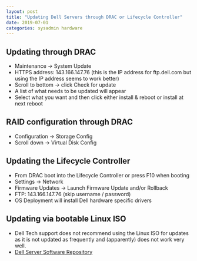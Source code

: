 ```yaml
---
layout: post
title: "Updating Dell Servers through DRAC or Lifecycle Controller"
date: 2019-07-01
categories: sysadmin hardware
---
```


## Updating through DRAC
* Maintenance -> System Update 
* HTTPS address: 143.166.147.76 (this is the IP address for ftp.dell.com but using the IP address seems to work better)
* Scroll to bottom -> click Check for update
* A list of what needs to be updated will appear
* Select what you want and then click either install & reboot or install at next reboot

## RAID configuration through DRAC
* Configuration -> Storage Config
* Scroll down -> Virtual Disk Config

## Updating the Lifecycle Controller
* From DRAC boot into the Lifecycle Controller  or press F10 when booting
* Settings -> Network
* Firmware Updates -> Launch Firmware Update and/or Rollback
* FTP: 143.166.147.76  (skip username / password)
* OS Deployment will install Dell hardware specific drivers

## Updating via bootable Linux ISO

* Dell Tech support does not recommend using the Linux ISO for updates as it is not updated as frequently and (apparently) does not work very well.
* [Dell Server Software Repository](https://www.dell.com/support/article/en-us/sln296511/update-poweredge-servers-with-platform-specific-bootable-iso?lang=en)
